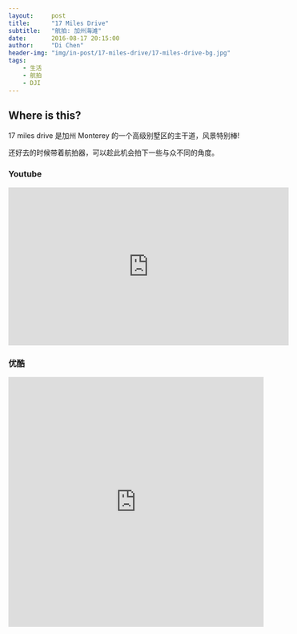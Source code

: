 ```yaml
---
layout:     post
title:      "17 Miles Drive"
subtitle:   "航拍: 加州海滩"
date:       2016-08-17 20:15:00
author:     "Di Chen"
header-img: "img/in-post/17-miles-drive/17-miles-drive-bg.jpg"
tags:
    - 生活
    - 航拍
    - DJI
---
```



## Where is this?

17 miles drive 是加州 Monterey 的一个高级别墅区的主干道，风景特别棒! 

还好去的时候带着航拍器，可以趁此机会拍下一些与众不同的角度。

### Youtube
<iframe width="560" height="315" src="https://www.youtube.com/embed/S3CeKU_f9xc" frameborder="0" allowfullscreen></iframe>

### 优酷
<iframe height=498 width=510 src="http://player.youku.com/embed/XMTY5NDI4NjYxMg==" frameborder=0 allowfullscreen></iframe>
